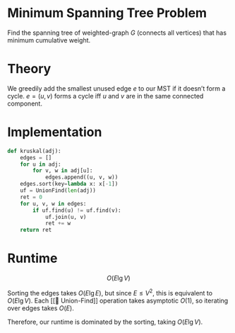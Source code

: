 # Minimum Spanning Tree Problem
Find the spanning tree of weighted-graph $G$ (connects all vertices) that has minimum cumulative weight.

# Theory
We greedily add the smallest unused edge $e$ to our MST if it doesn’t form a cycle. $e = (u, v)$ forms a cycle iff $u$ and $v$ are in the same connected component.

# Implementation
```python
def kruskal(adj):
	edges = []
	for u in adj:
		for v, w in adj[u]:
			edges.append((u, v, w))
	edges.sort(key=lambda x: x[-1])
	uf = UnionFind(len(adj))
	ret = 0
	for u, v, w in edges:
		if uf.find(u) != uf.find(v):
			uf.join(u, v)
			ret += w
	return ret
```

# Runtime

$$
 O(E\lg V) 
$$


Sorting the edges takes $O(E \lg E)$, but since $E \leq V^2$, this is equivalent to $O(E \lg V)$. Each [[🗼 Union-Find]] operation takes asymptotic $O(1)$, so iterating over edges takes $O(E)$.

Therefore, our runtime is dominated by the sorting, taking $O(E \lg V)$.